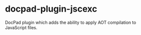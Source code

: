 docpad-plugin-jscexc
====================

DocPad plugin which adds the ability to apply AOT compilation to JavaScript files.